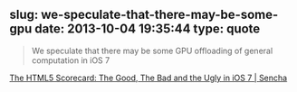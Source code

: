 slug: we-speculate-that-there-may-be-some-gpu
date: 2013-10-04 19:35:44
type: quote
---

> We speculate that there may be some GPU offloading of general computation in iOS 7

[The HTML5 Scorecard: The Good, The Bad and the Ugly in iOS 7 | Sencha](http://www.sencha.com/blog/the-html5-scorecard-the-good-the-bad-and-the-ugly-in-ios7/)
